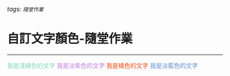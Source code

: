 ###### tags: `隨堂作業`
# 自訂文字顏色-隨堂作業
---
<font color=81DBB4>我是淺綠色的文字</font>
<font color=BD81DB>我是淡紫色的文字</font>
<font color=EB4E19>我是橘色的文字</font>
<font color=638DD0>我是淡藍色的文字</font>


